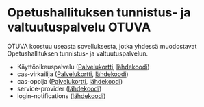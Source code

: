 # Opetushallituksen tunnistus- ja valtuutuspalvelu OTUVA

OTUVA koostuu useasta sovelluksesta, jotka yhdessä muodostavat Opetushallituksen tunnistus- ja valtuutuspalvelun.

- Käyttöoikeuspalvelu ([Palvelukortti](https://wiki.eduuni.fi/display/OPHPALV/Kayttooikeuspalvelun+palvelukortti), [lähdekoodi](kayttooikeus-service))
- cas-virkailija ([Palvelukortti](https://wiki.eduuni.fi/display/OPHPALV/Autentikaatiopalvelu+CAS), [lähdekoodi](cas-virkailija))
- cas-oppija ([Palvelukortti](https://wiki.eduuni.fi/display/ophpolku/CAS-oppija), [lähdekoodi](cas-oppija))
- service-provider ([lähdekoodi](https://github.com/Opetushallitus/service-provider))
- login-notifications ([lähdekoodi](https://github.com/Opetushallitus/login-notifications))